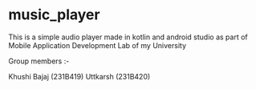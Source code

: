 # music_player

This is a simple audio player made in kotlin and android studio as part of Mobile Application Development Lab of my University 


Group members :- 

Khushi Bajaj (231B419)
Uttkarsh (231B420)

